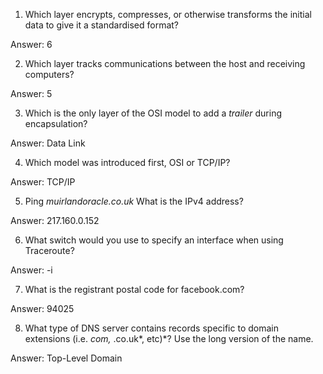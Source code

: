 1. Which layer encrypts, compresses, or otherwise transforms the initial data to give it a standardised format?

Answer: 6

2. Which layer tracks communications between the host and receiving computers?

Answer: 5

3. Which is the only layer of the OSI model to add a _trailer_ during encapsulation?

Answer: Data Link

4. Which model was introduced first, OSI or TCP/IP?

Answer: TCP/IP

5. Ping _muirlandoracle.co.uk_ What is the IPv4 address?

Answer: 217.160.0.152

6. What switch would you use to specify an interface when using Traceroute?

Answer: -i

7. What is the registrant postal code for facebook.com?

Answer: 94025

8. What type of DNS server contains records specific to domain extensions (i.e. _com,_ .co.uk*, etc)*? Use the long version of the name.

Answer: Top-Level Domain
